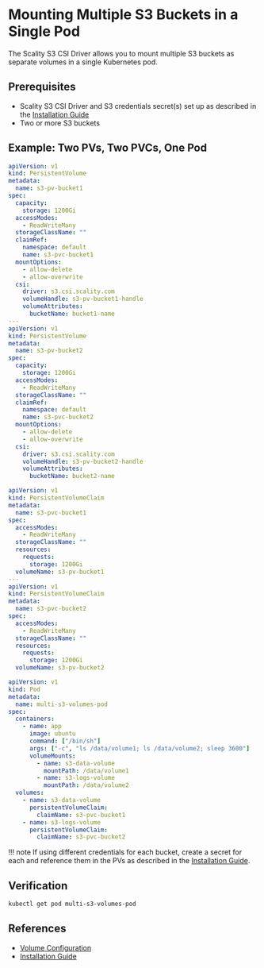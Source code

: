 # Mounting Multiple S3 Buckets in a Single Pod

The Scality S3 CSI Driver allows you to mount multiple S3 buckets as separate volumes in a single Kubernetes pod.

## Prerequisites

- Scality S3 CSI Driver and S3 credentials secret(s) set up as described in the [Installation Guide](../driver-deployment/installation-guide.md)
- Two or more S3 buckets

## Example: Two PVs, Two PVCs, One Pod

```yaml
apiVersion: v1
kind: PersistentVolume
metadata:
  name: s3-pv-bucket1
spec:
  capacity:
    storage: 1200Gi
  accessModes:
    - ReadWriteMany
  storageClassName: ""
  claimRef:
    namespace: default
    name: s3-pvc-bucket1
  mountOptions:
    - allow-delete
    - allow-overwrite
  csi:
    driver: s3.csi.scality.com
    volumeHandle: s3-pv-bucket1-handle
    volumeAttributes:
      bucketName: bucket1-name
---
apiVersion: v1
kind: PersistentVolume
metadata:
  name: s3-pv-bucket2
spec:
  capacity:
    storage: 1200Gi
  accessModes:
    - ReadWriteMany
  storageClassName: ""
  claimRef:
    namespace: default
    name: s3-pvc-bucket2
  mountOptions:
    - allow-delete
    - allow-overwrite
  csi:
    driver: s3.csi.scality.com
    volumeHandle: s3-pv-bucket2-handle
    volumeAttributes:
      bucketName: bucket2-name
```

```yaml
apiVersion: v1
kind: PersistentVolumeClaim
metadata:
  name: s3-pvc-bucket1
spec:
  accessModes:
    - ReadWriteMany
  storageClassName: ""
  resources:
    requests:
      storage: 1200Gi
  volumeName: s3-pv-bucket1
---
apiVersion: v1
kind: PersistentVolumeClaim
metadata:
  name: s3-pvc-bucket2
spec:
  accessModes:
    - ReadWriteMany
  storageClassName: ""
  resources:
    requests:
      storage: 1200Gi
  volumeName: s3-pv-bucket2
```

```yaml
apiVersion: v1
kind: Pod
metadata:
  name: multi-s3-volumes-pod
spec:
  containers:
    - name: app
      image: ubuntu
      command: ["/bin/sh"]
      args: ["-c", "ls /data/volume1; ls /data/volume2; sleep 3600"]
      volumeMounts:
        - name: s3-data-volume
          mountPath: /data/volume1
        - name: s3-logs-volume
          mountPath: /data/volume2
  volumes:
    - name: s3-data-volume
      persistentVolumeClaim:
        claimName: s3-pvc-bucket1
    - name: s3-logs-volume
      persistentVolumeClaim:
        claimName: s3-pvc-bucket2
```

!!! note
    If using different credentials for each bucket, create a secret for each and reference them in the PVs as described in the [Installation Guide](../driver-deployment/installation-guide.md).

## Verification

```bash
kubectl get pod multi-s3-volumes-pod
```

## References

- [Volume Configuration](../configuration/volume-configuration.md)
- [Installation Guide](../driver-deployment/installation-guide.md)
